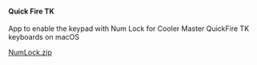 #### Quick Fire TK

App to enable the keypad with Num Lock for Cooler Master QuickFire TK keyboards on macOS


[NumLock.zip](https://github.com/gilsonolegario/quickfiretk/files/1354054/NumLock.zip)
